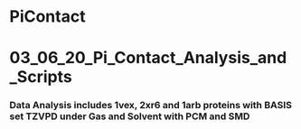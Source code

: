 # PiContact

# 03_06_20_Pi_Contact_Analysis_and_Scripts

### Data Analysis includes 1vex, 2xr6 and 1arb proteins with BASIS set TZVPD under Gas and Solvent with PCM and SMD

